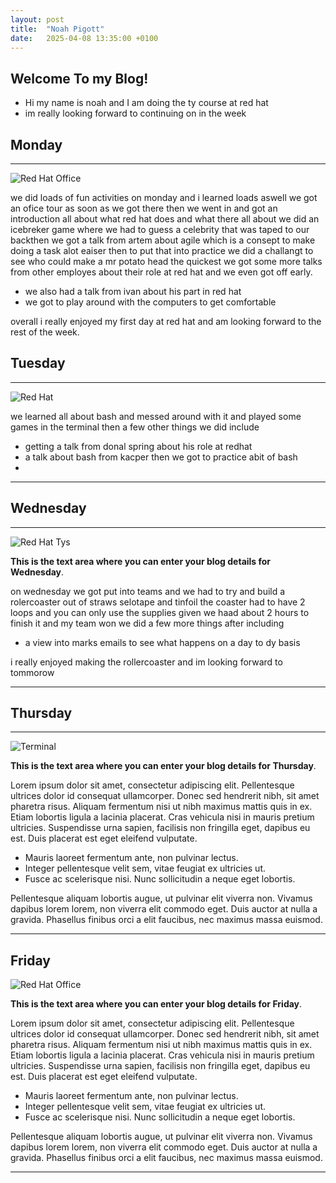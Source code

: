 ```yaml
---
layout: post
title:  "Noah Pigott"
date:   2025-04-08 13:35:00 +0100
---
```


## Welcome To my Blog!

* Hi my name is noah and I am doing the ty course at red hat 
* im really looking forward to continuing on in the week 


## Monday


---


![Red Hat Office](https://ctsgroup.ie/images/made/images/uploads/clients/IMG_0606_960_550_s_c1.JPG "Red Hat Waterford")


we did loads of fun activities on monday and i learned loads aswell we got an ofice tour as soon as we got there then we went in and got an introduction all about what red hat does and what there all about we did an icebreker game where we had to guess a celebrity that was taped to our backthen we got a talk from artem about agile which is a consept to make doing a task alot eaiser then to put that into practice we did a challangt to see who could make a mr potato head the quickest we got some more talks from other employes about their role at red hat and we even got off early.

* we also had a talk from ivan about his part in red hat 
* we got to play around with the computers to get comfortable

overall i really enjoyed my first day at red hat and am looking forward to the rest of the week.


## Tuesday


---


![Red Hat](https://media.licdn.com/dms/image/sync/v2/D4E27AQG0k7J11PhVrA/articleshare-shrink_800/articleshare-shrink_800/0/1715854575117?e=2147483647&v=beta&t=p90eVR4DoE3f_dLfR9lHtLAVEG56CL9iItgiYbWf0yU "Red Hat Waterford")


we learned all about bash and messed around with it and played some games in the terminal  then  a few other things we did include 

* getting a talk from donal spring about his role at redhat 
* a talk about bash from kacper then we got to practice abit of bash
* 





---


## Wednesday


---


![Red Hat Tys](https://media.licdn.com/dms/image/D4E12AQGU2MRA1t_flw/article-cover_image-shrink_720_1280/0/1669889882460?e=2147483647&v=beta&t=2iisPY76v14iDs2r6ruxcI0rKQ5a51bWC5Ted8bh6Fc "Red Hat TYs")

**This is the text area where you can enter your blog details for Wednesday**.

on wednesday we got put into teams and we had to try and build a rolercoaster out of straws selotape and tinfoil the coaster had to have 2 loops and you can only use the supplies given we haad about 2 hours to finish it and  my team won we did a few more things after including 

* a view into marks emails to see what happens on a day to dy basis
  

i really enjoyed making the rollercoaster and im looking forward to tommorow 


---


## Thursday


---


![Terminal](https://helpdeskgeek.com/wp-content/pictures/2023/01/preview-media-0-Title-Image.jpg "Terminal")

**This is the text area where you can enter your blog details for Thursday**.

Lorem ipsum dolor sit amet, consectetur adipiscing elit. Pellentesque ultrices dolor id consequat ullamcorper. Donec sed hendrerit nibh, sit amet pharetra risus. Aliquam fermentum nisi ut nibh maximus mattis quis in ex. Etiam lobortis ligula a lacinia placerat. Cras vehicula nisi in mauris pretium ultricies. Suspendisse urna sapien, facilisis non fringilla eget, dapibus eu est. Duis placerat est eget eleifend vulputate. 

* Mauris laoreet fermentum ante, non pulvinar lectus. 
* Integer pellentesque velit sem, vitae feugiat ex ultricies ut. 
* Fusce ac scelerisque nisi. Nunc sollicitudin a neque eget lobortis. 

Pellentesque aliquam lobortis augue, ut pulvinar elit viverra non. Vivamus dapibus lorem lorem, non viverra elit commodo eget. Duis auctor at nulla a gravida. Phasellus finibus orci a elit faucibus, nec maximus massa euismod.

---


## Friday

![Red Hat Office](https://github.blog/wp-content/uploads/2023/10/Collaboration-DarkMode-2.png?resize=1200%2C630 "Github")

**This is the text area where you can enter your blog details for Friday**.

Lorem ipsum dolor sit amet, consectetur adipiscing elit. Pellentesque ultrices dolor id consequat ullamcorper. Donec sed hendrerit nibh, sit amet pharetra risus. Aliquam fermentum nisi ut nibh maximus mattis quis in ex. Etiam lobortis ligula a lacinia placerat. Cras vehicula nisi in mauris pretium ultricies. Suspendisse urna sapien, facilisis non fringilla eget, dapibus eu est. Duis placerat est eget eleifend vulputate. 

* Mauris laoreet fermentum ante, non pulvinar lectus. 
* Integer pellentesque velit sem, vitae feugiat ex ultricies ut. 
* Fusce ac scelerisque nisi. Nunc sollicitudin a neque eget lobortis. 

Pellentesque aliquam lobortis augue, ut pulvinar elit viverra non. Vivamus dapibus lorem lorem, non viverra elit commodo eget. Duis auctor at nulla a gravida. Phasellus finibus orci a elit faucibus, nec maximus massa euismod.

---
